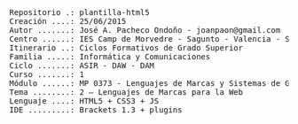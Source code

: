 <pre>
Repositorio .: plantilla-html5
Creación ....: 25/06/2015
Autor .......: José A. Pacheco Ondoño - joanpaon@gmail.com
Centro ......: IES Camp de Morvedre - Sagunto - Valencia - Spain
Itinerario ..: Ciclos Formativos de Grado Superior
Familia .....: Informática y Comunicaciones
Ciclo .......: ASIR - DAW - DAM
Curso .......: 1
Módulo ......: MP 0373 - Lenguajes de Marcas y Sistemas de Gestión de Información
Tema ........: 2 – Lenguajes de Marcas para la Web
Lenguaje ....: HTML5 + CSS3 + JS
IDE .........: Brackets 1.3 + plugins
<pre>
